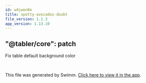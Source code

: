```yaml
---
id: w4jwon8e
title: spotty-avocados-doubt
file_version: 1.1.3
app_version: 1.13.10
---
```


## "@tabler/core": patch

Fix table default background color

<br/>

This file was generated by Swimm. [Click here to view it in the app](https://swimm-web-app.web.app/repos/Z2l0aHViJTNBJTNBdGFibGVyJTNBJTNBc2h1anV1dQ==/docs/w4jwon8e).
